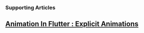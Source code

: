 ### Supporting Articles

## [Animation In Flutter : Explicit Animations](https://medium.com/@TakRutvik/animations-in-flutter-explicit-animations-2c354e30276f)
